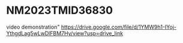 # NM2023TMID36830

video demonstration" https://drive.google.com/file/d/1YMW9h1-IYoj-YthgdLag5wLwDlFBM7Hy/view?usp=drive_link
